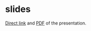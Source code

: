 # slides

[Direct link](https://docs.google.com/presentation/d/11ITcFKgtHjfCNBVDaJtDVtDQ1st56OSP_DhF7hI1GCs/edit?usp=sharing) and [PDF](./TDD-and-CodeCoverage.pdf) of the presentation.
